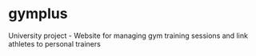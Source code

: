 # gymplus
University project - Website for managing gym training sessions and link athletes to personal trainers

